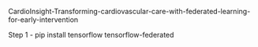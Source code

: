 CardioInsight-Transforming-cardiovascular-care-with-federated-learning-for-early-intervention

Step 1 - pip install tensorflow tensorflow-federated
